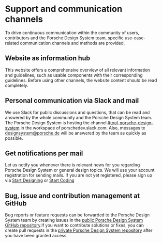 # Support and communication channels
To drive continuous communication within the community of users, contributors and the Porsche Design System team, specific use-case-related communication channels and methods are provided.

## Website as information hub
This website offers a comprehensive overview of all relevant information and guidelines, such as usable components with their corresponding guidelines. Before using other channels, the website content should be read completely.

## Personal communication via Slack and mail
We use Slack for public discussions and questions, that can be read and answered by the whole community and the Porsche Design System team. The Porsche Design System is hosting the channel [#tool-porsche-design-system](https://porschedev.slack.com/app_redirect?channel=tool-porsche-design-system) in the workspace of porschedev.slack.com. Also, messages to designsystem@porsche.de will be answered by the team as quickly as possible.

## Get notifications per mail
Let us notify you whenever there is relevant news for you regarding Porsche Design System or general design topics. We will use your account registration for sending mails. If you are not yet registered, please sign up via [Start Designing](#/start-designing/introduction) or [Start Coding](#/start-coding/introduction)

## Bug, issue and contribution management at GitHub
Bug reports or feature requests can be forwarded to the Porsche Design System team by creating issues in the [public Porsche Design System GitHub repository](https://github.com/porscheui/porsche-ui-contribution).If you want to contribute solutions or fixes, you can create pull requests in the [private Porsche Design System repository](https://github.com/porscheui/porsche-design-system) after you have been granted access.